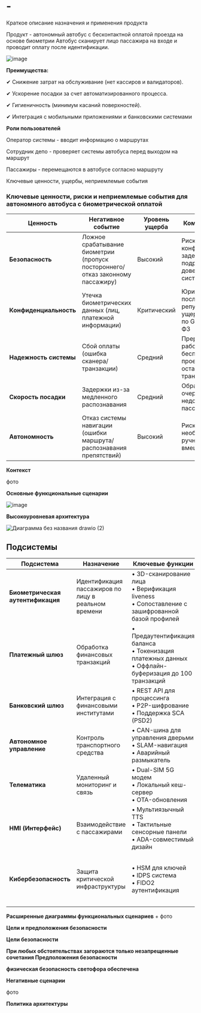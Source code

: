 # -
Краткое описание назначения и применения продукта


Продукт - автономный автобус с бесконтактной оплатой проезда на основе биометрии
Автобус сканирует лицо пассажира на входе и проводит оплату после идентификации.

  ![image](https://github.com/user-attachments/assets/a9ed372a-a1fa-486d-8511-f23937d3a2d5)

**Преимущества:**

✔ Снижение затрат на обслуживание (нет кассиров и валидаторов).

✔ Ускорение посадки за счет автоматизированного процесса.

✔ Гигиеничность (минимум касаний поверхностей).

✔ Интеграция с мобильными приложениями и банковскими системами

**Роли пользователей**

Оператор системы - вводит информацию о маршрутах

Сотрудник депо - проверяет системы автобуса перед выходом на маршрут

Пассажиры - перемещаются в автобусе согласно маршруту

Ключевые ценности, ущербы, неприемлемые события


### Ключевые ценности, риски и неприемлемые события для автономного автобуса с биометрической оплатой

| Ценность                | Негативное событие                                                                 | Уровень ущерба | Комментарий                                                                 |
|-------------------------|-----------------------------------------------------------------------------------|----------------|-----------------------------------------------------------------------------|
| **Безопасность**        | Ложное срабатывание биометрии (пропуск постороннего/отказ законному пассажиру)    | Высокий        | Риск конфликтов, задержек, подрыв доверия к системе                        |
| **Конфиденциальность**  | Утечка биометрических данных (лиц, платежной информации)                          | Критический    | Юридические последствия, репутационный ущерб, штрафы по GDPR/152-ФЗ        |
| **Надежность системы**  | Сбой оплаты (ошибка сканера/транзакции)                                           | Средний        | Прерывание работы → бесплатный проезд или остановка транспорта             |
| **Скорость посадки**    | Задержки из-за медленного распознавания                                           | Средний        | Образование очередей, недовольство пассажиров                             |
| **Автономность**        | Отказ системы навигации (ошибки маршрута/распознавания препятствий)               | Высокий        | Риск ДТП, необходимость ручного вмешательства                              |


**Контекст**

фото

**Основные функциональные сценарии**

![image](https://github.com/user-attachments/assets/828a0dc2-179d-4bb2-8f1a-f2aa8f410344)


**Высокоуровневая архитектура**

![Диаграмма без названия drawio (2)](https://github.com/user-attachments/assets/af63af61-515a-4aad-b3a9-049269507e1a)

## Подсистемы

| Подсистема | Назначение | Ключевые функции | Технологии |
|------------|------------|------------------|------------|
| **Биометрическая аутентификация** | Идентификация пассажиров по лицу в реальном времени | • 3D-сканирование лица<br>• Верификация liveness<br>• Сопоставление с зашифрованной базой профилей | • OpenCV<br>• TensorFlow Lite<br>• Intel RealSense |
| **Платежный шлюз** | Обработка финансовых транзакций | • Предаутентификация баланса<br>• Токенизация платежных данных<br>• Оффлайн-буферизация до 100 транзакций | • PCI DSS Level 1<br>• ISO 8583<br>• AES-256 |
| **Банковский шлюз** | Интеграция с финансовыми институтами | • REST API для процессинга<br>• P2P-шифрование<br>• Поддержка SCA (PSD2) | • gRPC<br>• OAuth 2.0<br>• TLS 1.3 |
| **Автономное управление** | Контроль транспортного средства | • CAN-шина для управления дверьми<br>• SLAM-навигация<br>• Аварийный размыкатель | • ROS 2<br>• NVIDIA Jetson<br>• LiDAR |
| **Телематика** | Удаленный мониторинг и связь | • Dual-SIM 5G модем<br>• Локальный кеш-сервер<br>• OTA-обновления | • MQTT<br>• ZeroMQ<br>• QUIC |
| **HMI (Интерфейс)** | Взаимодействие с пассажирами | • Мультиязычный TTS<br>• Тактильные сенсорные панели<br>• ADA-совместимый дизайн | • React Native<br>• Amazon Polly<br>• WebGL |
| **Кибербезопасность** | Защита критической инфраструктуры | • HSM для ключей<br>• IDPS система<br>• FIDO2 аутентификация | • ГОСТ Р 57580<br>• Common Criteria EAL4+<br>• SGX enclaves |

**Расширенные диаграммы функциональных сценариев** + фото

**Цели и предположения безопасности**

**Цели безопасности**

**При любых обстоятельствах загораются только незапрещенные сочетания
Предположения безопасности**

**физическая безопасность светофора обеспечена**

**Негативные сценарии**

фото

**Политика архитектуры**
